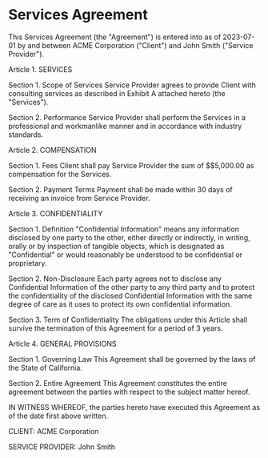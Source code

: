 # Services Agreement

This Services Agreement (the "Agreement") is entered into as of 2023-07-01 by
and between ACME Corporation ("Client") and John Smith ("Service Provider").

Article 1. SERVICES

Section 1. Scope of Services Service Provider agrees to provide Client with
consulting services as described in Exhibit A attached hereto (the "Services").

Section 2. Performance Service Provider shall perform the Services in a
professional and workmanlike manner and in accordance with industry standards.

Article 2. COMPENSATION

Section 1. Fees Client shall pay Service Provider the sum of $$5,000.00 as
compensation for the Services.

Section 2. Payment Terms Payment shall be made within 30 days of receiving an
invoice from Service Provider.

Article 3. CONFIDENTIALITY

Section 1. Definition "Confidential Information" means any information disclosed
by one party to the other, either directly or indirectly, in writing, orally or
by inspection of tangible objects, which is designated as "Confidential" or
would reasonably be understood to be confidential or proprietary.

Section 2. Non-Disclosure Each party agrees not to disclose any Confidential
Information of the other party to any third party and to protect the
confidentiality of the disclosed Confidential Information with the same degree
of care as it uses to protect its own confidential information.

Section 3. Term of Confidentiality The obligations under this Article shall
survive the termination of this Agreement for a period of 3 years.

Article 4. GENERAL PROVISIONS

Section 1. Governing Law This Agreement shall be governed by the laws of the
State of California.

Section 2. Entire Agreement This Agreement constitutes the entire agreement
between the parties with respect to the subject matter hereof.

IN WITNESS WHEREOF, the parties hereto have executed this Agreement as of the
date first above written.

CLIENT: ACME Corporation

SERVICE PROVIDER: John Smith
